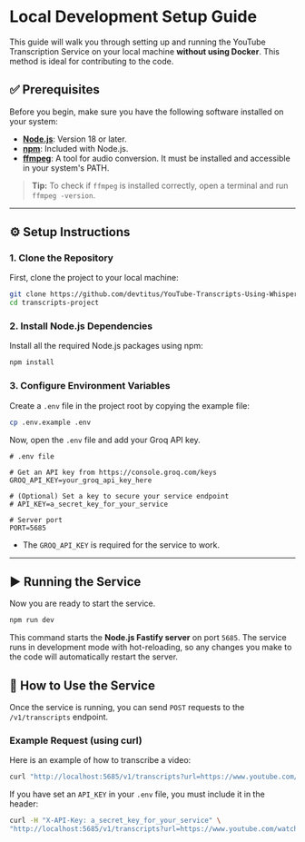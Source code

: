 # Local Development Setup Guide

This guide will walk you through setting up and running the YouTube Transcription Service on your local machine **without using Docker**. This method is ideal for contributing to the code.

## ✅ Prerequisites

Before you begin, make sure you have the following software installed on your system:

- **[Node.js](https://nodejs.org/)**: Version 18 or later.
- **[npm](https://www.npmjs.com/)**: Included with Node.js.
- **[ffmpeg](https://ffmpeg.org/download.html)**: A tool for audio conversion. It must be installed and accessible in your system's PATH.

> **Tip:** To check if `ffmpeg` is installed correctly, open a terminal and run `ffmpeg -version`.

---

## ⚙️ Setup Instructions

### 1. **Clone the Repository**

First, clone the project to your local machine:

```bash
git clone https://github.com/devtitus/YouTube-Transcripts-Using-Whisper.git
cd transcripts-project
```

### 2. **Install Node.js Dependencies**

Install all the required Node.js packages using npm:

```bash
npm install
```

### 3. **Configure Environment Variables**

Create a `.env` file in the project root by copying the example file:

```bash
cp .env.example .env
```

Now, open the `.env` file and add your Groq API key.

```env
# .env file

# Get an API key from https://console.groq.com/keys
GROQ_API_KEY=your_groq_api_key_here

# (Optional) Set a key to secure your service endpoint
# API_KEY=a_secret_key_for_your_service

# Server port
PORT=5685
```

- The `GROQ_API_KEY` is required for the service to work.

---

## ▶️ Running the Service

Now you are ready to start the service.

```bash
npm run dev
```

This command starts the **Node.js Fastify server** on port `5685`. The service runs in development mode with hot-reloading, so any changes you make to the code will automatically restart the server.

## 🧪 How to Use the Service

Once the service is running, you can send `POST` requests to the `/v1/transcripts` endpoint.

### Example Request (using curl)

Here is an example of how to transcribe a video:

```bash
curl "http://localhost:5685/v1/transcripts?url=https://www.youtube.com/watch?v=dQw4w9WgXcQ"
```

If you have set an `API_KEY` in your `.env` file, you must include it in the header:

```bash
curl -H "X-API-Key: a_secret_key_for_your_service" \
"http://localhost:5685/v1/transcripts?url=https://www.youtube.com/watch?v=dQw4w9WgXcQ"
```
